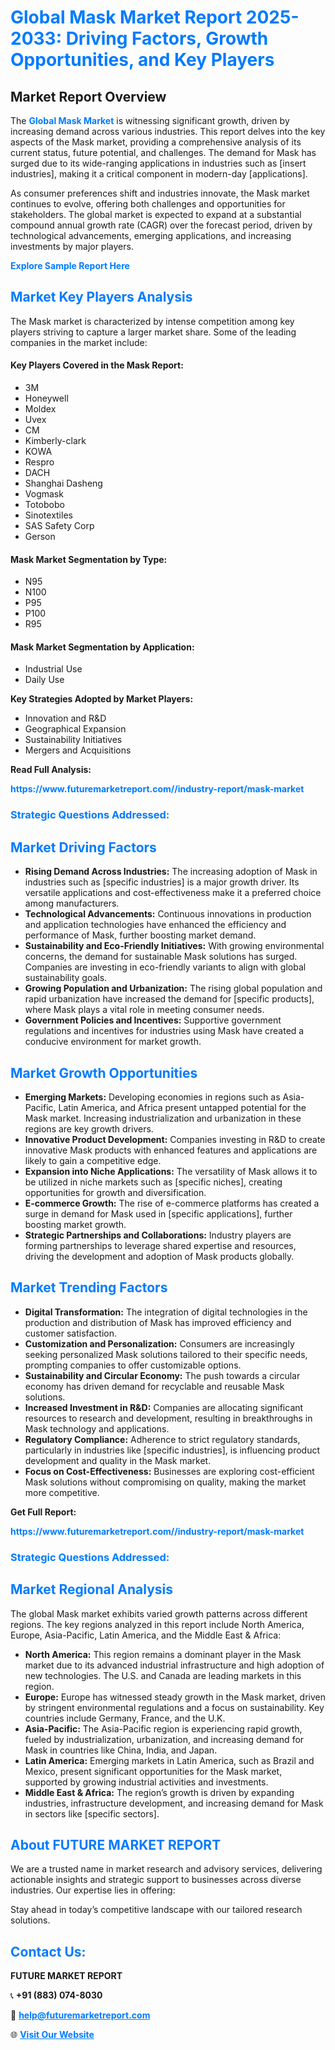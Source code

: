 <h1 style="color: #007BFF;">Global Mask Market Report 2025-2033: Driving Factors, Growth Opportunities, and Key Players</h1>

<section id="overview">
<h2>Market Report Overview</h2>
<p>The <a href="https://www.futuremarketreport.com//industry-report/mask-market" style="color: #007BFF; text-decoration: none;"><strong>Global Mask Market</strong></a> is witnessing significant growth, driven by increasing demand across various industries. This report delves into the key aspects of the Mask market, providing a comprehensive analysis of its current status, future potential, and challenges. The demand for Mask has surged due to its wide-ranging applications in industries such as [insert industries], making it a critical component in modern-day [applications].</p>
<p>As consumer preferences shift and industries innovate, the Mask market continues to evolve, offering both challenges and opportunities for stakeholders. The global market is expected to expand at a substantial compound annual growth rate (CAGR) over the forecast period, driven by technological advancements, emerging applications, and increasing investments by major players.</p>
</section>

<section id="overview">
<p><a href="https://www.futuremarketreport.com//request-sample/reportId=60802" style="color: #007BFF; text-decoration: none;"><strong>Explore Sample Report Here</strong></a></p>
</section>

<section id="key-players">
<h2 style="color: #007BFF;">Market Key Players Analysis</h2>
<p>The Mask market is characterized by intense competition among key players striving to capture a larger market share. Some of the leading companies in the market include:</p>
<h4>Key Players Covered in the Mask Report:</h4>
<ul><li>3M</li><li>Honeywell</li><li>Moldex</li><li>Uvex</li><li>CM</li><li>Kimberly-clark</li><li>KOWA</li><li>Respro</li><li>DACH</li><li>Shanghai Dasheng</li><li>Vogmask</li><li>Totobobo</li><li>Sinotextiles</li><li>SAS Safety Corp</li><li>Gerson</li></ul>
<h4>Mask Market Segmentation by Type:</h4>
<ul><li>N95</li><li>N100</li><li>P95</li><li>P100</li><li>R95</li></ul>

<h4>Mask Market Segmentation by Application:</h4>
<ul><li>Industrial Use</li><li>Daily Use</li></ul>
<p><strong>Key Strategies Adopted by Market Players:</strong></p>
<ul>
<li>Innovation and R&D</li>
<li>Geographical Expansion</li>
<li>Sustainability Initiatives</li>
<li>Mergers and Acquisitions</li>
</ul>
</section>

<section>
<p><strong>Read Full Analysis: </strong></p><a href="https://www.futuremarketreport.com//industry-report/mask-market" style="color: #007BFF; text-decoration: none;"><strong>https://www.futuremarketreport.com//industry-report/mask-market</strong></a>
<h3 style="color: #007BFF;">Strategic Questions Addressed:</h3>
</section>

<section id="driving-factors">
<h2 style="color: #007BFF;">Market Driving Factors</h2>
<ul>
<li><strong>Rising Demand Across Industries:</strong> The increasing adoption of Mask in industries such as [specific industries] is a major growth driver. Its versatile applications and cost-effectiveness make it a preferred choice among manufacturers.</li>
<li><strong>Technological Advancements:</strong> Continuous innovations in production and application technologies have enhanced the efficiency and performance of Mask, further boosting market demand.</li>
<li><strong>Sustainability and Eco-Friendly Initiatives:</strong> With growing environmental concerns, the demand for sustainable Mask solutions has surged. Companies are investing in eco-friendly variants to align with global sustainability goals.</li>
<li><strong>Growing Population and Urbanization:</strong> The rising global population and rapid urbanization have increased the demand for [specific products], where Mask plays a vital role in meeting consumer needs.</li>
<li><strong>Government Policies and Incentives:</strong> Supportive government regulations and incentives for industries using Mask have created a conducive environment for market growth.</li>
</ul>
</section>

<section id="growth-opportunities">
<h2 style="color: #007BFF;">Market Growth Opportunities</h2>
<ul>
<li><strong>Emerging Markets:</strong> Developing economies in regions such as Asia-Pacific, Latin America, and Africa present untapped potential for the Mask market. Increasing industrialization and urbanization in these regions are key growth drivers.</li>
<li><strong>Innovative Product Development:</strong> Companies investing in R&D to create innovative Mask products with enhanced features and applications are likely to gain a competitive edge.</li>
<li><strong>Expansion into Niche Applications:</strong> The versatility of Mask allows it to be utilized in niche markets such as [specific niches], creating opportunities for growth and diversification.</li>
<li><strong>E-commerce Growth:</strong> The rise of e-commerce platforms has created a surge in demand for Mask used in [specific applications], further boosting market growth.</li>
<li><strong>Strategic Partnerships and Collaborations:</strong> Industry players are forming partnerships to leverage shared expertise and resources, driving the development and adoption of Mask products globally.</li>
</ul>
</section>

<section id="trending-factors">
<h2 style="color: #007BFF;">Market Trending Factors</h2>
<ul>
<li><strong>Digital Transformation:</strong> The integration of digital technologies in the production and distribution of Mask has improved efficiency and customer satisfaction.</li>
<li><strong>Customization and Personalization:</strong> Consumers are increasingly seeking personalized Mask solutions tailored to their specific needs, prompting companies to offer customizable options.</li>
<li><strong>Sustainability and Circular Economy:</strong> The push towards a circular economy has driven demand for recyclable and reusable Mask solutions.</li>
<li><strong>Increased Investment in R&D:</strong> Companies are allocating significant resources to research and development, resulting in breakthroughs in Mask technology and applications.</li>
<li><strong>Regulatory Compliance:</strong> Adherence to strict regulatory standards, particularly in industries like [specific industries], is influencing product development and quality in the Mask market.</li>
<li><strong>Focus on Cost-Effectiveness:</strong> Businesses are exploring cost-efficient Mask solutions without compromising on quality, making the market more competitive.</li>
</ul>
</section>

<section>
<p><strong>Get Full Report: </strong></p><a href="https://www.futuremarketreport.com//industry-report/mask-market" style="color: #007BFF; text-decoration: none;"><strong>https://www.futuremarketreport.com//industry-report/mask-market</strong></a>
<h3 style="color: #007BFF;">Strategic Questions Addressed:</h3>
</section>


<section id="regional-analysis">
<h2 style="color: #007BFF;">Market Regional Analysis</h2>
<p>The global Mask market exhibits varied growth patterns across different regions. The key regions analyzed in this report include North America, Europe, Asia-Pacific, Latin America, and the Middle East & Africa:</p>
<ul>
<li><strong>North America:</strong> This region remains a dominant player in the Mask market due to its advanced industrial infrastructure and high adoption of new technologies. The U.S. and Canada are leading markets in this region.</li>
<li><strong>Europe:</strong> Europe has witnessed steady growth in the Mask market, driven by stringent environmental regulations and a focus on sustainability. Key countries include Germany, France, and the U.K.</li>
<li><strong>Asia-Pacific:</strong> The Asia-Pacific region is experiencing rapid growth, fueled by industrialization, urbanization, and increasing demand for Mask in countries like China, India, and Japan.</li>
<li><strong>Latin America:</strong> Emerging markets in Latin America, such as Brazil and Mexico, present significant opportunities for the Mask market, supported by growing industrial activities and investments.</li>
<li><strong>Middle East & Africa:</strong> The region’s growth is driven by expanding industries, infrastructure development, and increasing demand for Mask in sectors like [specific sectors].</li>
</ul>
</section>

<footer>
<h2 style="color: #007BFF;">About FUTURE MARKET REPORT</h2>
<p>We are a trusted name in market research and advisory services, delivering actionable insights and strategic support to businesses across diverse industries. Our expertise lies in offering:</p>

<p>Stay ahead in today’s competitive landscape with our tailored research solutions.</p>

<h2 style="color: #007BFF;">Contact Us:</h2>
<p><strong>FUTURE MARKET REPORT</strong></p>
<p>📞 <strong>+91 (883) 074-8030</strong></p>
<p>📧 <strong><a href="mailto:help@futuremarketreport.com" style="color: #007BFF;">help@futuremarketreport.com</a></strong></p>
<p>🌐 <strong><a href="https://www.futuremarketreport.com/" style="color: #007BFF;">Visit Our Website</a></strong></p>
</footer>